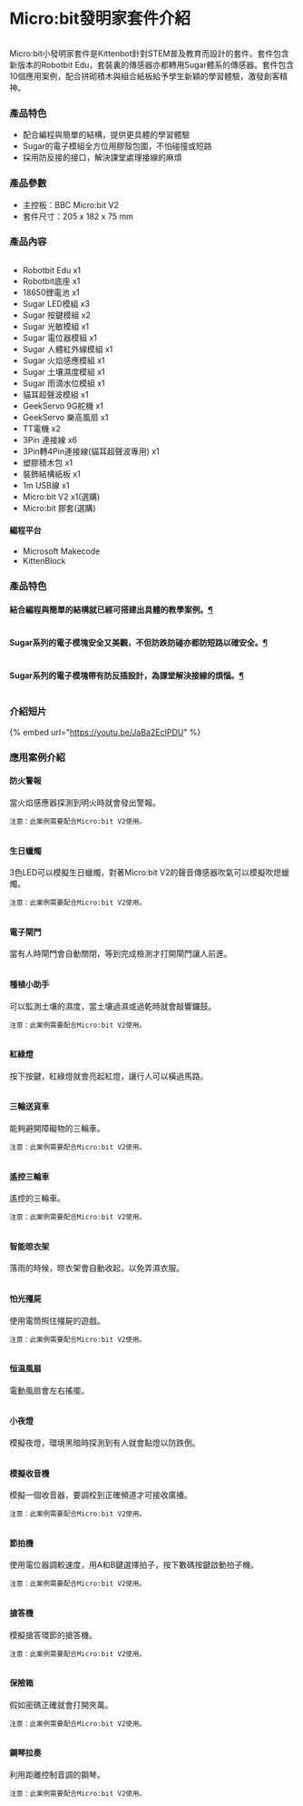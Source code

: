 # Micro:bit發明家套件介紹

<figure><img src="https://kittenbothk.readthedocs.io/en/latest/_images/2_notext.jpg" alt=""><figcaption></figcaption></figure>

Micro:bit小發明家套件是Kittenbot針對STEM普及教育而設計的套件。套件包含新版本的Robotbit Edu，套裝裏的傳感器亦都轉用Sugar體系的傳感器。套件包含10個應用案例，配合拼砌積木與組合紙板給予學生新穎的學習體驗，激發創客精神。

### 產品特色

* 配合編程與簡單的結構，提供更具體的學習體驗
* Sugar的電子模組全方位用膠殼包圍，不怕碰撞或短路
* 採用防反接的接口，解決課堂處理接線的麻煩

### 產品參數

* 主控板：BBC Micro:bit V2
* 套件尺寸：205 x 182 x 75 mm

### 產品內容

<figure><img src="https://kittenbothk.readthedocs.io/en/latest/_images/112.png" alt=""><figcaption></figcaption></figure>

* Robotbit Edu x1
* Robotbit底座 x1
* 18650鋰電池 x1
* Sugar LED模組 x3
* Sugar 按鍵模組 x2
* Sugar 光敏模組 x1
* Sugar 電位器模組 x1
* Sugar 人體紅外線模組 x1
* Sugar 火焰感應模組 x1
* Sugar 土壤濕度模組 x1
* Sugar 雨滴水位模組 x1
* 貓耳超聲波模組 x1
* GeekServo 9G舵機 x1
* GeekServo 樂高風扇 x1
* TT電機 x2
* 3Pin 連接線 x6
* 3Pin轉4Pin連接線(貓耳超聲波專用) x1
* 塑膠積木包 x1
* 裝飾結構紙板 x1
* 1m USB線 x1
* Micro:bit V2 x1(選購)
* Micro:bit 膠套(選購)

#### 編程平台

* Microsoft Makecode
* KittenBlock

### 產品特色

#### 結合編程與簡單的結構就已經可搭建出具體的教學案例。[¶](broken-reference)

<figure><img src="https://kittenbothk.readthedocs.io/en/latest/_images/132.png" alt=""><figcaption></figcaption></figure>

#### Sugar系列的電子模塊安全又美觀，不但防跌防碰亦都防短路以確安全。[¶](broken-reference)

<figure><img src="https://kittenbothk.readthedocs.io/en/latest/_images/122.png" alt=""><figcaption></figcaption></figure>

#### Sugar系列的電子模塊帶有防反插設計，為課堂解決接線的煩惱。[¶](broken-reference)

<figure><img src="https://kittenbothk.readthedocs.io/en/latest/_images/142.png" alt=""><figcaption></figcaption></figure>

### 介紹短片

{% embed url="https://youtu.be/JaBa2EcIPDU" %}



### 應用案例介紹

#### 防火警報

當火焰感應器探測到明火時就會發出警報。

```
注意：此案例需要配合Micro:bit V2使用。
```

<figure><img src="https://kittenbothk.readthedocs.io/en/latest/_images/firealarm.png" alt=""><figcaption></figcaption></figure>

#### 生日蠟燭

3色LED可以模擬生日蠟燭，對著Micro:bit V2的聲音傳感器吹氣可以模擬吹熄蠟燭。

```
注意：此案例需要配合Micro:bit V2使用。
```

<figure><img src="https://kittenbothk.readthedocs.io/en/latest/_images/candle.png" alt=""><figcaption></figcaption></figure>

#### 電子閘門

當有人時閘門會自動關閉，等到完成檢測才打開閘門讓人前進。

<figure><img src="https://kittenbothk.readthedocs.io/en/latest/_images/gate.png" alt=""><figcaption></figcaption></figure>

#### 種植小助手

可以監測土壤的濕度，當土壤過濕或過乾時就會敲響鑼鼓。

```
注意：此案例需要配合Micro:bit V2使用。
```

<figure><img src="https://kittenbothk.readthedocs.io/en/latest/_images/plant.png" alt=""><figcaption></figcaption></figure>

#### 紅綠燈

按下按鍵，紅綠燈就會亮起紅燈，讓行人可以橫過馬路。

<figure><img src="https://kittenbothk.readthedocs.io/en/latest/_images/trafficlight.png" alt=""><figcaption></figcaption></figure>

#### 三輪送貨車

能夠避開障礙物的三輪車。

```
注意：此案例需要配合Micro:bit V2使用。
```

<figure><img src="https://kittenbothk.readthedocs.io/en/latest/_images/kart.png" alt=""><figcaption></figcaption></figure>

#### 遙控三輪車

遙控的三輪車。

```
注意：此案例需要配合Micro:bit V2使用。
```

<figure><img src="https://kittenbothk.readthedocs.io/en/latest/_images/kart.png" alt=""><figcaption></figcaption></figure>

#### 智能晾衣架

落雨的時候，晾衣架會自動收起，以免弄濕衣服。

<figure><img src="https://kittenbothk.readthedocs.io/en/latest/_images/hanger.png" alt=""><figcaption></figcaption></figure>

#### 怕光殭屍

使用電筒照住殭屍的遊戲。

```
注意：此案例需要配合Micro:bit V2使用。
```

<figure><img src="https://kittenbothk.readthedocs.io/en/latest/_images/zombie.png" alt=""><figcaption></figcaption></figure>

#### 恒温風扇

電動風扇會左右搖擺。

<figure><img src="https://kittenbothk.readthedocs.io/en/latest/_images/fan.png" alt=""><figcaption></figcaption></figure>

#### 小夜燈

模擬夜燈，環境黑暗時探測到有人就會點燈以防跌倒。

<figure><img src="https://kittenbothk.readthedocs.io/en/latest/_images/nightlight.png" alt=""><figcaption></figcaption></figure>

#### 模擬收音機

模擬一個收音器，要調校到正確頻道才可接收廣播。

```
注意：此案例需要配合Micro:bit V2使用。
```

<figure><img src="https://kittenbothk.readthedocs.io/en/latest/_images/broadcast.png" alt=""><figcaption></figcaption></figure>

#### 節拍機

使用電位器調較速度，用A和B鍵選擇拍子，按下數碼按鍵啟動拍子機。

```
注意：此案例需要配合Micro:bit V2使用。
```

<figure><img src="https://kittenbothk.readthedocs.io/en/latest/_images/rhythm.png" alt=""><figcaption></figcaption></figure>

#### 搶答機

模擬搶答環節的搶答機。

```
注意：此案例需要配合Micro:bit V2使用。
```

<figure><img src="https://kittenbothk.readthedocs.io/en/latest/_images/quiz.png" alt=""><figcaption></figcaption></figure>

#### 保險箱

假如密碼正確就會打開夾萬。

```
注意：此案例需要配合Micro:bit V2使用。
```

<figure><img src="https://kittenbothk.readthedocs.io/en/latest/_images/safe.png" alt=""><figcaption></figcaption></figure>

#### 鋼琴拉奏

利用距離控制音調的鋼琴。

```
注意：此案例需要配合Micro:bit V2使用。
```

<figure><img src="https://kittenbothk.readthedocs.io/en/latest/_images/piano.png" alt=""><figcaption></figcaption></figure>
